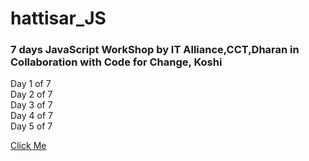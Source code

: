 # hattisar_JS

### 7 days JavaScript WorkShop by IT Alliance,CCT,Dharan in Collaboration with Code for Change, Koshi

Day 1 of 7 <br>
Day 2 of 7 <br>
Day 3 of 7 <br>
Day 4 of 7 <br>
Day 5 of 7 <br>


[Click Me](https://prashantstha308.github.io/hattisar_JS/)